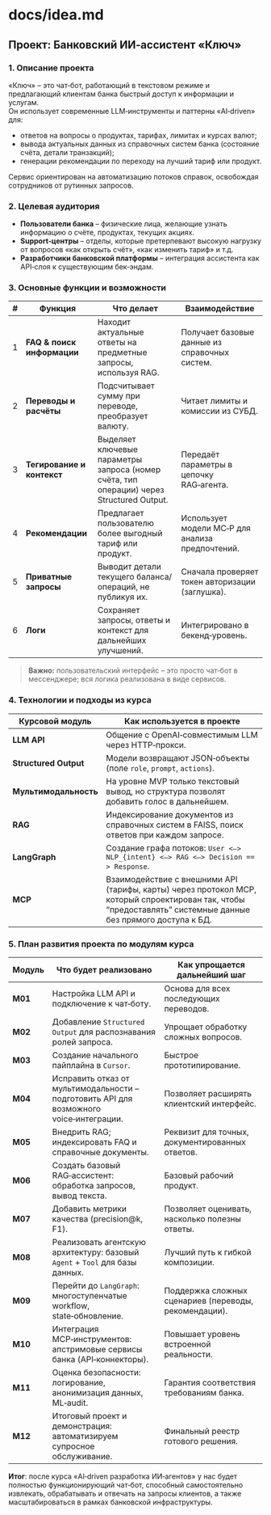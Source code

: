 # docs/idea.md

## Проект: **Банковский ИИ‑ассистент «Ключ»**

### 1. Описание проекта
«Ключ» – это чат‑бот, работающий в текстовом режиме и предлагающий клиентам банка быстрый доступ к информации и услугам.  
Он использует современные LLM‑инструменты и паттерны «AI‑driven» для:  
- ответов на вопросы о продуктах, тарифах, лимитах и курсах валют;  
- вывода актуальных данных из справочных систем банка (состояние счёта, детали транзакций);  
- генерации рекомендации по переходу на лучший тариф или продукт.

Сервис ориентирован на автоматизацию потоков справок, освобождая сотрудников от рутинных запросов.

### 2. Целевая аудитория
- **Пользователи банка** – физические лица, желающие узнать информацию о счёте, продуктах, текущих акциях.  
- **Support‑центры** – отделы, которые претерпевают высокую нагрузку от вопросов «как открыть счёт», «как изменить тариф» и т.д.  
- **Разработчики банковской платформы** – интеграция ассистента как API‑слоя к существующим бек‑эндам.

### 3. Основные функции и возможности
| # | Функция | Что делает | Взаимодействие |
|---|--------|------------|-----------------|
| 1 | **FAQ & поиск информации** | Находит актуальные ответы на предметные запросы, используя RAG. | Получает базовые данные из справочных систем. |
| 2 | **Переводы и расчёты** | Подсчитывает сумму при переводе, преобразует валюту. | Читает лимиты и комиссии из СУБД. |
| 3 | **Тегирование и контекст** | Выделяет ключевые параметры запроса (номер счёта, тип операции) через Structured Output. | Передаёт параметры в цепочку RAG‑агента. |
| 4 | **Рекомендации** | Предлагает пользователю более выгодный тариф или продукт. | Использует модели MC‑P для анализа предпочтений. |
| 5 | **Приватные запросы** | Выводит детали текущего баланса/операций, не публикуя их. | Сначала проверяет токен авторизации (заглушка). |
| 6 | **Логи** | Сохраняет запросы, ответы и контекст для дальнейших улучшений. | Интегрировано в бекенд‑уровень. |

> **Важно:** пользовательский интерфейс – это просто чат‑бот в мессенджере; вся логика реализована в виде сервисов.

### 4. Технологии и подходы из курса
| Курсовой модуль | Как используется в проекте |
|-----------------|-----------------------------|
| **LLM API** | Общение с OpenAI‑совместимым LLM через HTTP‑прокси. |
| **Structured Output** | Модели возвращают JSON‑объекты (поле `role`, `prompt`, `actions`). |
| **Мультимодальность** | На уровне MVP только текстовый вывод, но структура позволят добавить голос в дальнейшем. |
| **RAG** | Индексирование документов из справочных систем в FAISS, поиск ответов при каждом запросе. |
| **LangGraph** | Создание графа потоков: `User <–> NLP_{intent} <–> RAG <–> Decision == > Response`. |
| **MCP** | Взаимодействие с внешними API (тарифы, карты) через протокол MCP, который спроектирован так, чтобы “предоставлять” системные данные без прямого доступа к БД. |

### 5. План развития проекта по модулям курса
| Модуль | Что будет реализовано | Как упрощается дальнейший шаг |
|--------|----------------------|--------------------------------|
| **М01** | Настройка LLM API и подключение к чат‑боту. | Основа для всех последующих переводов. |
| **М02** | Добавление `Structured Output` для распознавания ролей запроса. | Упрощает обработку сложных вопросов. |
| **М03** | Создание начального пайплайна в `Cursor`. | Быстрое прототипирование. |
| **М04** | Исправить отказ от мультимодальности – подготовить API для возможного voice‑интеграции. | Позволяет расширять клиентский интерфейс. |
| **М05** | Внедрить RAG; индексировать FAQ и справочные документы. | Реквизит для точных, документированных ответов. |
| **М06** | Создать базовый RAG‑ассистент: обработка запросов, вывод текста. | Базовый рабочий продукт. |
| **М07** | Добавить метрики качества (precision@k, F1). | Позволяет оценивать, насколько полезны ответы. |
| **М08** | Реализовать агентскую архитектуру: базовый `Agent` + `Tool` для базы данных. | Лучший путь к гибкой композиции. |
| **М09** | Перейти до `LangGraph`: многоступенчатые workflow, state‑обновление. | Поддержка сложных сценариев (переводы, рекомендации). |
| **М10** | Интеграция MCP‑инструментов: апстримовые сервисы банка (API‑коннекторы). | Повышает уровень встроенной реальности. |
| **М11** | Оценка безопасности: логирование, анонимизация данных, ML‑audit. | Гарантия соответствия требованиям банка. |
| **М12** | Итоговый проект и демонстрация: автоматизируем супросное обслуживание. | Финальный реестр готового решения. |

**Итог**: после курса «AI‑driven разработка ИИ‑агентов» у нас будет полностью функционирующий чат‑бот, способный самостоятельно извлекать, обрабатывать и отвечать на запросы клиентов, а также масштабироваться в рамках банковской инфраструктуры.